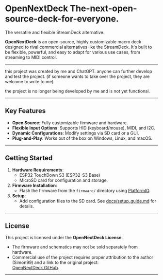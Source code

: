 # OpenNextDeck The-next-open-source-deck-for-everyone.
The versatile and flexible StreamDeck alternative.

**OpenNextDeck** is an open-source, highly customizable macro deck designed to rival commercial alternatives like the StreamDeck. It's built to be flexible, powerful, and easy to adapt for various use cases, from streaming to MIDI control.

---

this project was created by me and ChatGPT.
anyone can further develop and test the project. (if someone wants to take over the project, they are welcome to write to me)

the project is no longer being developed by me and is not yet functional.

---

## Key Features
- **Open Source**: Fully customizable firmware and hardware.
- **Flexible Input Options**: Supports HID (keyboard/mouse), MIDI, and I2C.
- **Dynamic Configurations**: Modify settings via SD card or a GUI.
- **Plug-and-Play**: Works out of the box on Windows, Linux, and macOS.

---

## Getting Started
1. **Hardware Requirements**:
   - ESP32 TouchDown S3 (ESP32-S3 Base)
   - MicroSD card for configuration and storage.
2. **Firmware Installation**:
   - Flash the firmware from the `firmware/` directory using [PlatformIO](https://platformio.org/).
3. **Setup**:
   - Add configuration files to the SD card. See [docs/setup_guide.md](docs/setup_guide.md) for details.

---

## License
This project is licensed under the **OpenNextDeck License**.  
- The firmware and schematics may not be sold separately from hardware.
- Commercial use of the project requires proper attribution to the author (Simon99) and a link to the original project:  
  [OpenNextDeck GitHub](https://github.com/Simon99de/OpenNextDeck).

---
